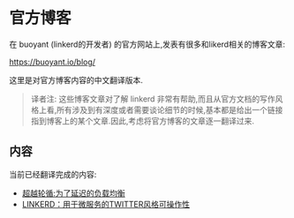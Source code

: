 # 官方博客

在 buoyant (linkerd的开发者) 的官方网站上,发表有很多和likerd相关的博客文章:

https://buoyant.io/blog/

这里是对官方博客内容的中文翻译版本.

> 译者注: 这些博客文章对了解 linkerd 非常有帮助,而且从官方文档的写作风格上看,所有涉及到有深度或者需要谈论细节的时候,基本都是给出一个链接指到博客上的某个文章.因此,考虑将官方博客的文章逐一翻译过来.

## 内容

当前已经翻译完成的内容:

* [超越轮循:为了延迟的负载均衡](beyond-round-robin-load-balancing-for-latency.md)
* [LINKERD：用于微服务的TWITTER风格可操作性](linkerd-twitter-style-operability-for-microservices.md)



